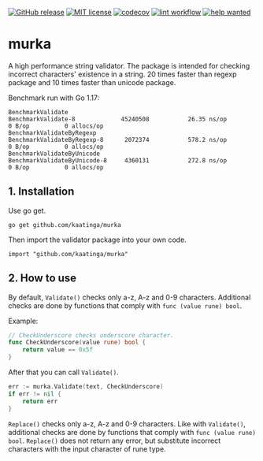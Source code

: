 [![GitHub release](https://img.shields.io/github/release/kaatinga/murka.svg)](https://github.com/kaatinga/murka/releases)
[![MIT license](https://img.shields.io/badge/License-MIT-blue.svg)](https://github.com/kaatinga/murka/blob/main/LICENSE)
[![codecov](https://codecov.io/gh/kaatinga/murka/branch/main/graph/badge.svg)](https://codecov.io/gh/kaatinga/murka)
[![lint workflow](https://github.com/kaatinga/murka/actions/workflows/golangci-lint.yml/badge.svg)](https://github.com/kaatinga/murka/actions?query=workflow%3Alinter)
[![help wanted](https://img.shields.io/badge/Help%20wanted-True-yellow.svg)](https://github.com/kaatinga/murka/issues?q=is%3Aopen+is%3Aissue+label%3A%22help+wanted%22)

# murka
A high performance string validator. The package is intended for checking incorrect characters' existence in a string.
20 times faster than regexp package and 10 times faster than unicode package.

Benchmark run with Go 1.17:

```
BenchmarkValidate
BenchmarkValidate-8    	        45240508	       26.35 ns/op	       0 B/op	       0 allocs/op
BenchmarkValidateByRegexp
BenchmarkValidateByRegexp-8    	 2072374	       578.2 ns/op	       0 B/op	       0 allocs/op
BenchmarkValidateByUnicode
BenchmarkValidateByUnicode-8   	 4360131	       272.8 ns/op	       0 B/op	       0 allocs/op
```

## 1. Installation

Use go get.

	go get github.com/kaatinga/murka

Then import the validator package into your own code.

	import "github.com/kaatinga/murka"

## 2. How to use

By default, `Validate()` checks only a-z, A-z and 0-9 characters. Additional checks are done by functions that comply with
`func (value rune) bool`.

Example:
```go
// CheckUnderscore checks underscore character.
func CheckUnderscore(value rune) bool {
	return value == 0x5f
}
```

After that you can call `Validate()`.

```go
err := murka.Validate(text, CheckUnderscore)
if err != nil {
    return err
}
```

`Replace()` checks only a-z, A-z and 0-9 characters. Like with `Validate()`, additional checks are done by functions
that comply with `func (value rune) bool`. `Replace()` does not return any error, but substitute incorrect characters
with the input character of rune type.